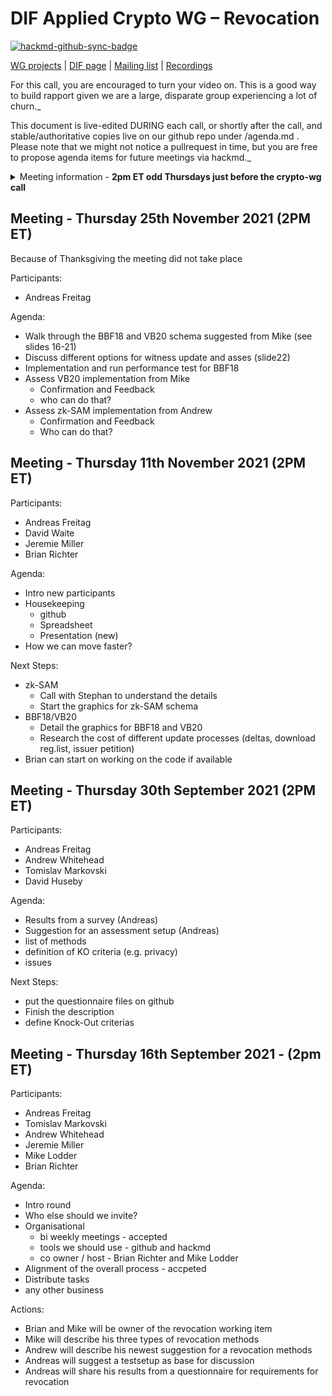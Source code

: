 
# DIF Applied Crypto WG – Revocation

[![hackmd-github-sync-badge](https://hackmd.io/dXR_g2LxTP6gL6-qwaC_tg/badge)](https://hackmd.io/dXR_g2LxTP6gL6-qwaC_tg)



[WG projects](https://github.com/topics/wg-crypto) | [DIF page](https://identity.foundation/working-groups/crypto.html) | [Mailing list](https://lists.identity.foundation/g/crypto-wg) | [Recordings](https://docs.google.com/spreadsheets/d/1wgccmMvIImx30qVE9GhRKWWv3vmL2ZyUauuKx3IfRmA/edit#gid=339046779)

For this call, you are encouraged to turn your video on. This is a good way to build rapport given we are a large, disparate group experiencing a lot of churn._

This document is live-edited DURING each call, or shortly after the call, and stable/authoritative copies live on our github repo under /agenda.md .
Please note that we might not notice a pullrequest in time, but you are free to propose agenda items for future meetings via hackmd._

<details>
<summary> Meeting information - <b>2pm ET odd Thursdays just before the crypto-wg call</b></summary>

- Before your contribute - [**join DIF**](https://identity.foundation/join) and [**sign the WG charter**](https://bit.ly/DIF-WG-select1) (both are required!)
- Time: 2pm ET, time in ET
- [Calendar entry](https://calendar.google.com/calendar/u/0/r/eventedit/XzhkMGs4YzloNnNyNDhiYTI2NHA0NmI5azY0czNjYmExNmNzMzRiOW02aDEzMmM5azZwMGsyaGhnOGsgYW5kcmVhcy5mcmVpdGFnLjc3QG0?sf=true)
- [Zoom room](https://us02web.zoom.us/j/82260779505?pwd=RTVsNGZGaFZ2cHdCd0hBanNvQnRudz09%3C/b%3E%3Cbr%3E%3Cbr%3EMeeting), Meeting ID: 822 6077 9505 , Password: 201920
</details>


## Meeting - Thursday 25th November 2021 (2PM ET)
Because of Thanksgiving the meeting did not take place

Participants:
- Andreas Freitag


Agenda:
- Walk through the BBF18 and VB20 schema suggested from Mike (see slides 16-21)
- Discuss different options for witness update and asses (slide22)
- Implementation and run performance test for BBF18
- Assess VB20 implementation from Mike
    - Confirmation and Feedback
    - who can do that?
- Assess zk-SAM implementation from Andrew
    - Confirmation and Feedback
    - Who can do that?

## Meeting - Thursday 11th November 2021 (2PM ET)

Participants:
- Andreas Freitag
- David Waite
- Jeremie Miller
- Brian Richter

Agenda:
- Intro new participants
- Housekeeping 
    - github
    - Spreadsheet
    - Presentation (new)
- How we can move faster?

Next Steps:
- zk-SAM
    - Call with Stephan to understand the details
    -  Start the graphics for zk-SAM schema
- BBF18/VB20
    - Detail the graphics for BBF18 and VB20
    - Research the cost of different update processes (deltas, download reg.list, issuer petition)
- Brian can start on working on the code if available




## Meeting - Thursday 30th September 2021 (2PM ET)

Participants:
- Andreas Freitag
- Andrew Whitehead
- Tomislav Markovski
- David Huseby

Agenda:
- Results from a survey (Andreas)
- Suggestion for an assessment setup (Andreas)
- list of methods 
- definition of KO criteria (e.g. privacy)
- issues

Next Steps:
- put the questionnaire files on github
- Finish the description
- define Knock-Out criterias




## Meeting - Thursday 16th September 2021 - (2pm ET)

Participants:
- Andreas Freitag
- Tomislav Markovski
- Andrew Whitehead
- Jeremie Miller
- Mike Lodder
- Brian Richter

Agenda:
- Intro round
- Who else should we invite?
- Organisational
    - bi weekly meetings - accepted
    - tools we should use - github and hackmd
    - co owner / host - Brian Richter and Mike Lodder
- Alignment of the overall process - accpeted
- Distribute tasks 
- any other business

Actions:
- Brian and Mike will be owner of the revocation working item
- Mike will describe his three types of revocation methods
- Andrew will describe his newest suggestion for a revocation methods
- Andreas will suggest a testsetup as base for discussion
- Andreas will share his results from a questionnaire for requirements for revocation